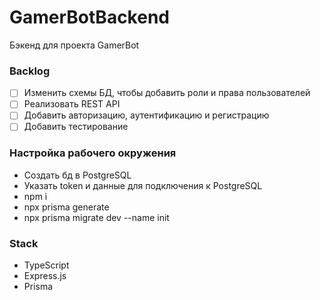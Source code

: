 # GamerBotBackend

Бэкенд для проекта GamerBot

### Backlog

- [ ] Изменить схемы БД, чтобы добавить роли и права пользователей
- [ ] Реализовать REST API
- [ ] Добавить авторизацию, аутентификацию и регистрацию
- [ ] Добавить тестирование

### Настройка рабочего окружения

- Создать бд в PostgreSQL
- Указать token и данные для подключения к PostgreSQL
- npm i
- npx prisma generate
- npx prisma migrate dev --name init

### Stack

- TypeScript
- Express.js
- Prisma
